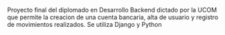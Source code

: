 Proyecto final del diplomado en Desarrollo Backend dictado por la UCOM que permite la creacion de una cuenta bancaria, alta de usuario y registro de movimientos realizados.
Se utiliza Django y Python 
